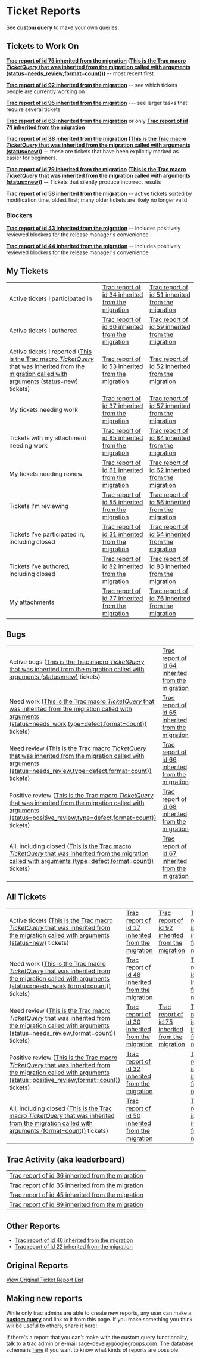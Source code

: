 # Ticket Reports

See **[custom query](http://trac.sagemath.org/sage_trac/query)** to make your own queries.

## Tickets to Work On

**[Trac report of id 75 inherited from the migration](https://trac.sagemath.org/report/75) ([This is the Trac macro *TicketQuery* that was inherited from the migration called with arguments (status=needs_review,format=count))](https://trac.sagemath.org/wiki/WikiMacros#TicketQuery-macro))** -- most recent first

**[Trac report of id 92 inherited from the migration](https://trac.sagemath.org/report/92)** -- see which tickets people are currently working on

**[Trac report of id 95 inherited from the migration](https://trac.sagemath.org/report/95)** --- see larger tasks that require several tickets

**[Trac report of id 63 inherited from the migration](https://trac.sagemath.org/report/63)** or only **[Trac report of id 74 inherited from the migration](https://trac.sagemath.org/report/74)**

**[Trac report of id 38 inherited from the migration](https://trac.sagemath.org/report/38) ([This is the Trac macro *TicketQuery* that was inherited from the migration called with arguments (status=new)](https://trac.sagemath.org/wiki/WikiMacros#TicketQuery-macro))** -- these are tickets that have been explicitly marked as easier for beginners.

**[Trac report of id 79 inherited from the migration](https://trac.sagemath.org/report/79) ([This is the Trac macro *TicketQuery* that was inherited from the migration called with arguments (status=new)](https://trac.sagemath.org/wiki/WikiMacros#TicketQuery-macro))** -- Tickets that silently produce incorrect results

**[Trac report of id 58 inherited from the migration](https://trac.sagemath.org/report/58)** -- active tickets sorted by modification time, oldest first; many older tickets are likely no longer valid

### Blockers

**[Trac report of id 43 inherited from the migration](https://trac.sagemath.org/report/43)** -- includes positively reviewed blockers for the release manager's convenience.

**[Trac report of id 44 inherited from the migration](https://trac.sagemath.org/report/44)** -- includes positively reviewed blockers for the release manager's convenience.

## My Tickets

|                                  |                          |                     |
|----------------------------------|--------------------------|---------------------|
| Active tickets I participated in | [Trac report of id 34 inherited from the migration](https://trac.sagemath.org/report/34) | [Trac report of id 51 inherited from the migration](https://trac.sagemath.org/report/51) |
| Active tickets I authored | [Trac report of id 60 inherited from the migration](https://trac.sagemath.org/report/60) | [Trac report of id 59 inherited from the migration](https://trac.sagemath.org/report/59) |
| Active tickets I reported ([This is the Trac macro *TicketQuery* that was inherited from the migration called with arguments (status=new)](https://trac.sagemath.org/wiki/WikiMacros#TicketQuery-macro) tickets) | [Trac report of id 53 inherited from the migration](https://trac.sagemath.org/report/53) | [Trac report of id 52 inherited from the migration](https://trac.sagemath.org/report/52) | [Trac report of id 9 inherited from the migration](https://trac.sagemath.org/report/9) |
| My tickets needing work | [Trac report of id 37 inherited from the migration](https://trac.sagemath.org/report/37) | [Trac report of id 57 inherited from the migration](https://trac.sagemath.org/report/57) |
| Tickets with my attachment needing work | [Trac report of id 85 inherited from the migration](https://trac.sagemath.org/report/85) | [Trac report of id 84 inherited from the migration](https://trac.sagemath.org/report/84) |
| My tickets needing review | [Trac report of id 61 inherited from the migration](https://trac.sagemath.org/report/61) | [Trac report of id 62 inherited from the migration](https://trac.sagemath.org/report/62) |
| Tickets I'm reviewing | [Trac report of id 55 inherited from the migration](https://trac.sagemath.org/report/55) | [Trac report of id 56 inherited from the migration](https://trac.sagemath.org/report/56) |
| Tickets I've participated in, including closed | [Trac report of id 31 inherited from the migration](https://trac.sagemath.org/report/31) | [Trac report of id 54 inherited from the migration](https://trac.sagemath.org/report/54) |
| Tickets I've authored, including closed | [Trac report of id 82 inherited from the migration](https://trac.sagemath.org/report/82) | [Trac report of id 83 inherited from the migration](https://trac.sagemath.org/report/83) |
| My attachments | [Trac report of id 77 inherited from the migration](https://trac.sagemath.org/report/77) | [Trac report of id 76 inherited from the migration](https://trac.sagemath.org/report/76) |

## Bugs

|                                                                                                                                                                                                                                              |                          |                          |
|----------------------------------------------------------------------------------------------------------------------------------------------------------------------------------------------------------------------------------------------|--------------------------|--------------------------|
|Active bugs ([This is the Trac macro *TicketQuery* that was inherited from the migration called with arguments (status=new)](https://trac.sagemath.org/wiki/WikiMacros#TicketQuery-macro) tickets) | [Trac report of id 64 inherited from the migration](https://trac.sagemath.org/report/64) | [Trac report of id 69 inherited from the migration](https://trac.sagemath.org/report/69)  |
|Need work ([This is the Trac macro *TicketQuery* that was inherited from the migration called with arguments (status=needs_work,type=defect,format=count))](https://trac.sagemath.org/wiki/WikiMacros#TicketQuery-macro) tickets) | [Trac report of id 65 inherited from the migration](https://trac.sagemath.org/report/65) | [Trac report of id 70 inherited from the migration](https://trac.sagemath.org/report/70) |
|Need review ([This is the Trac macro *TicketQuery* that was inherited from the migration called with arguments (status=needs_review,type=defect,format=count))](https://trac.sagemath.org/wiki/WikiMacros#TicketQuery-macro) tickets) | [Trac report of id 66 inherited from the migration](https://trac.sagemath.org/report/66) | [Trac report of id 71 inherited from the migration](https://trac.sagemath.org/report/71) |
|Positive review ([This is the Trac macro *TicketQuery* that was inherited from the migration called with arguments (status=positive_review,type=defect,format=count))](https://trac.sagemath.org/wiki/WikiMacros#TicketQuery-macro) tickets) | [Trac report of id 68 inherited from the migration](https://trac.sagemath.org/report/68) | [Trac report of id 72 inherited from the migration](https://trac.sagemath.org/report/72) |
|All, including closed ([This is the Trac macro *TicketQuery* that was inherited from the migration called with arguments (type=defect,format=count))](https://trac.sagemath.org/wiki/WikiMacros#TicketQuery-macro) tickets) | [Trac report of id 67 inherited from the migration](https://trac.sagemath.org/report/67) | [Trac report of id 73 inherited from the migration](https://trac.sagemath.org/report/73)  |

## All Tickets

|                                                                                                                                                                                                                                                 |                          |                     |                          |                         |
|-------------------------------------------------------------------------------------------------------------------------------------------------------------------------------------------------------------------------------------------------|--------------------------|---------------------|--------------------------|-------------------------|
|Active tickets ([This is the Trac macro *TicketQuery* that was inherited from the migration called with arguments (status=new)](https://trac.sagemath.org/wiki/WikiMacros#TicketQuery-macro) tickets) | [Trac report of id 17 inherited from the migration](https://trac.sagemath.org/report/17) | [Trac report of id 92 inherited from the migration](https://trac.sagemath.org/report/92) | [Trac report of id 3 inherited from the migration](https://trac.sagemath.org/report/3)  |                         |
|Need work ([This is the Trac macro *TicketQuery* that was inherited from the migration called with arguments (status=needs_work,format=count))](https://trac.sagemath.org/wiki/WikiMacros#TicketQuery-macro) tickets) | [Trac report of id 48 inherited from the migration](https://trac.sagemath.org/report/48) |                     | [Trac report of id 49 inherited from the migration](https://trac.sagemath.org/report/49) |                         |
|Need review ([This is the Trac macro *TicketQuery* that was inherited from the migration called with arguments (status=needs_review,format=count))](https://trac.sagemath.org/wiki/WikiMacros#TicketQuery-macro) tickets) | [Trac report of id 30 inherited from the migration](https://trac.sagemath.org/report/30) | [Trac report of id 75 inherited from the migration](https://trac.sagemath.org/report/75) | [Trac report of id 10 inherited from the migration](https://trac.sagemath.org/report/10) |                         |
|Positive review ([This is the Trac macro *TicketQuery* that was inherited from the migration called with arguments (status=positive_review,format=count))](https://trac.sagemath.org/wiki/WikiMacros#TicketQuery-macro) tickets) | [Trac report of id 32 inherited from the migration](https://trac.sagemath.org/report/32) |                     | [Trac report of id 40 inherited from the migration](https://trac.sagemath.org/report/40) | [Trac report of id 11 inherited from the migration](https://trac.sagemath.org/report/11) |
|All, including closed ([This is the Trac macro *TicketQuery* that was inherited from the migration called with arguments (format=count))](https://trac.sagemath.org/wiki/WikiMacros#TicketQuery-macro) tickets) | [Trac report of id 50 inherited from the migration](https://trac.sagemath.org/report/50) |                     | [Trac report of id 6 inherited from the migration](https://trac.sagemath.org/report/6)  |                         |

## Trac Activity (aka leaderboard)

|                     |
|---------------------|
| [Trac report of id 36 inherited from the migration](https://trac.sagemath.org/report/36) |
| [Trac report of id 35 inherited from the migration](https://trac.sagemath.org/report/35) |
| [Trac report of id 45 inherited from the migration](https://trac.sagemath.org/report/45) |
| [Trac report of id 89 inherited from the migration](https://trac.sagemath.org/report/89) |

## Other Reports

* [Trac report of id 46 inherited from the migration](https://trac.sagemath.org/report/46)
* [Trac report of id 22 inherited from the migration](https://trac.sagemath.org/report/22)

## Original Reports

[View Original Ticket Report List](http://trac.sagemath.org/sage_trac/report)

## Making new reports

While only trac admins are able to create new reports, any user can make a **[custom query](http://trac.sagemath.org/sage_trac/query)** and link to it from this page.  If you make something you think will be useful to others, share it here!

If there's a report that you can't make with the custom query functionality, talk to a trac admin or e-mail sage-devel@googlegroups.com.  The database schema is [ here](DBSchema-) if you want to know what kinds of reports are possible.
